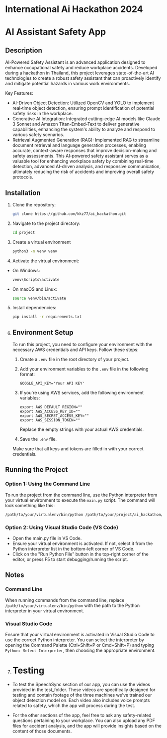 # International Ai Hackathon 2024
# AI Assistant Safety App
## Description
AI-Powered Safety Assistant is an advanced application designed to enhance occupational safety and reduce workplace accidents. Developed during a hackathon in Thailand, this project leverages state-of-the-art AI technologies to create a robust safety assistant that can proactively identify and mitigate potential hazards in various work environments.

Key Features:
- AI-Driven Object Detection: Utilized OpenCV and YOLO to implement real-time object detection, ensuring prompt identification of potential safety risks in the workplace.
- Generative AI Integration: Integrated cutting-edge AI models like Claude 3 Sonnet and Amazon Titan-Embed-Text to deliver generative capabilities, enhancing the system's ability to analyze and respond to various safety scenarios.
- Retrieval Augmented Generation (RAG): Implemented RAG to streamline document retrieval and language generation processes, enabling accurate, context-aware responses that improve decision-making and safety assessments.
This AI-powered safety assistant serves as a valuable tool for enhancing workplace safety by combining real-time detection, advanced AI-driven analysis, and responsive communication, ultimately reducing the risk of accidents and improving overall safety protocols.

## Installation
1. Clone the repository:
    ```bash
    git clone https://github.com/kkz77/ai_hackathon.git
    ```
2. Navigate to the project directory:
    ```bash
    cd project
    ```
    
3. Create a virtual environment
     ```bash
     python3 -m venv venv

4. Activate the virtual environment:
  - On Windows:
    ```bash
    venv\Scripts\activate
    ```
    
  - On macOS and Linux:
    ```bash
    source venv/bin/activate
    ```

5. Install dependencies:
    ```bash
    pip install -r requirements.txt
    ```
6. ## Environment Setup
    
    To run this project, you need to configure your environment with the necessary AWS credentials and API keys. Follow these steps:
    
    1. Create a `.env` file in the root directory of your project.
    2. Add your environment variables to the `.env` file in the following format:
    
        ```plaintext
        GOOGLE_API_KEY='Your API KEY'
        ```
    
    3. If you're using AWS services, add the following environment variables:
    
        ```plaintext
        export AWS_DEFAULT_REGION=""
        export AWS_ACCESS_KEY_ID=""
        export AWS_SECRET_ACCESS_KEY=""
        export AWS_SESSION_TOKEN=""
        ```
    
        Replace the empty strings with your actual AWS credentials.
    
    4. Save the `.env` file.
    
    Make sure that all keys and tokens are filled in with your correct credentials.


## Running the Project

### Option 1: Using the Command Line

To run the project from the command line, use the Python interpreter from your virtual environment to execute the `main.py` script. The command will look something like this:

```bash
/path/to/your/virtualenv/bin/python /path/to/your/project/ai_hackathon/main.py
```

### Option 2: Using Visual Studio Code (VS Code)

- Open the main.py file in VS Code.
- Ensure your virtual environment is activated. If not, select it from the Python interpreter list in the bottom-left corner of VS Code.
- Click on the "Run Python File" button in the top-right corner of the editor, or press F5 to start debugging/running the script.

  
## Notes

### Command Line

When running commands from the command line, replace `/path/to/your/virtualenv/bin/python` with the path to the Python interpreter in your virtual environment.

### Visual Studio Code

Ensure that your virtual environment is activated in Visual Studio Code to use the correct Python interpreter. You can select the interpreter by opening the Command Palette (Ctrl+Shift+P or Cmd+Shift+P) and typing `Python: Select Interpreter`, then choosing the appropriate environment.

7. # Testing

- To test the SpeechSync section of our app, you can use the videos provided in the test_folder. These videos are specifically designed for testing and contain footage of the three machines we've trained our object detection model on. Each video also includes voice prompts related to safety, which the app will process during the test.

- For the other sections of the app, feel free to ask any safety-related questions pertaining to your workplace. You can also upload any PDF files for accident analysis, and the app will provide insights based on the content of those documents.